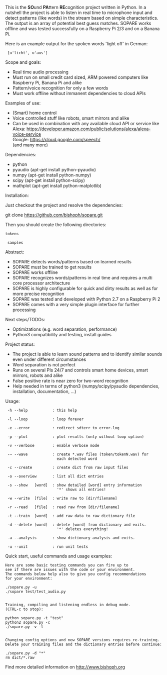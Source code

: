 This is the **SO**und **PA**ttern **RE**cognition project written in Python.
In a nutshell the project is able to listen in real time to microphone input
and detect patterns (like words) in the stream based on simple characteristics.
The output is an array of potential best guess matches. SOPARE works offline
and was tested successfully on a Raspberry Pi 2/3 and on a Banana Pi.


Here is an example output for the spoken words 'light off' in German:

```
 [u'licht', u'aus']

```


Scope and goals:
 
  * Real time audio processing
  * Must run on small credit card sized, ARM powered computers like Raspberry Pi, Banana Pi and alike
  * Pattern/voice recognition for only a few words
  * Must work offline without immanent dependencies to cloud APIs


Examples of use:

  * (Smart) home control
  * Voice controlled stuff like robots, smart mirrors and alike
  * Can be used in combination with any available cloud API or service like
     Alexa: https://developer.amazon.com/public/solutions/alexa/alexa-voice-service  
     Google: https://cloud.google.com/speech/  
     (and many more)  


Dependencies:

  * python
  * pyaudio (apt-get install python-pyaudio)
  * numpy (apt-get install python-numpy)
  * scipy (apt-get install python-scipy)
  * mathplot (apt-get install python-matplotlib)


Installation:

 Just checkout the project and resolve the dependencies:

 git clone https://github.com/bishoph/sopare.git

 Then you should create the following directories:

`
 tokens
`

` 
 samples
`

Abstract:

  * SOPARE detects words/patterns based on learned results
  * SOPARE must be trained to get results
  * SOPARE works offline
  * SOPARE recognizes words/patterns in real time and requires a multi core processor architecture
  * SOPARE is highly configurable for quick and dirty results as well as for more precise recognition
  * SOPARE was tested and developed with Python 2.7 on a Raspberry Pi 2
  * SOPARE comes with a very simple plugin interface for further processing


Next steps/TODOs:

  * Optimizations (e.g. word separation, performance)
  * Python3 compatibility and testing, install guides


Project status:

  * The project is able to learn sound patterns and to identify similar sounds even under different circumstances
  * Word separation is not perfect
  * Runs on several PIs 24/7 and controls smart home devices, smart mirrors, robots and alike
  * False positive rate is near zero for two-word recognition
  * Help needed in terms of python3 (numpy/scipy/pyaudio dependencies, installation, documentation, ...)


Usage:

```
 -h --help           : this help

 -l --loop           : loop forever

 -e --error          : redirect sdterr to error.log

 -p --plot           : plot results (only without loop option)

 -v --verbose        : enable verbose mode

 -~ --wave           : create *.wav files (token/tokenN.wav) for
                       each detected word

 -c --create         : create dict from raw input files

 -o --overview       : list all dict entries

 -s --show   [word]  : show detailed [word] entry information
                       '*' shows all entries!

 -w --write  [file]  : write raw to [dir/filename]

 -r --read   [file]  : read raw from [dir/filename]

 -t --train  [word]  : add raw data to raw dictionary file

 -d --delete [word]  : delete [word] from dictionary and exits.
                       '*' deletes everything!

 -a --analysis       : show dictionary analysis and exits.

 -u --unit           : run unit tests
```


Quick start, useful commands and usage examples:

```
Here are some basic testing commands you can fire up to 
see if there are issues with the code or your environment.
The commands below help also to give you config recommendations
for your environment:

./sopare.py -u
./sopare test/test_audio.py


Training, compiling and listening endless in debug mode.
(CTRL-c to stop):

python sopare.py -t "test"
python2 sopare.py -c
./sopare.py -v -l


Changing config options and new SOPARE versions requires re-training.
Delete your training files and the dictionary entries before continue:

./sopare.py -d "*"
rm dict/*.raw
```


Find more detailed information on http://www.bishoph.org
